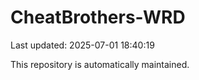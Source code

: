 # CheatBrothers-WRD

Last updated: 2025-07-01 18:40:19

This repository is automatically maintained.
